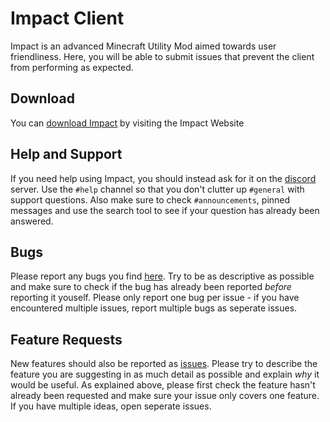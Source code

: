 # Impact Client

Impact is an advanced Minecraft Utility Mod aimed towards user friendliness.
Here, you will be able to submit issues that prevent the client from performing as expected.

## Download

You can [download Impact][download] by visiting the Impact Website

## Help and Support

If you need help using Impact, you should instead ask for it on the [discord] server. Use the `#help` channel so that you don't clutter up `#general` with support questions. Also make sure to check `#announcements`, pinned messages and use the search tool to see if your question has already been answered.

## Bugs

Please report any bugs you find [here][issues]. Try to be as descriptive as possible and make sure to check if the bug has already been reported _before_ reporting it youself. Please only report one bug per issue - if you have encountered multiple issues, report multiple bugs as seperate issues.

## Feature Requests

New features should also be reported as [issues]. Please try to describe the feature you are suggesting in as much detail as possible and explain _why_ it would be useful. As explained above, please first check the feature hasn't already been requested and make sure your issue only covers one feature. If you have multiple ideas, open seperate issues.

<!-- External links -->
[website]: https://impactdevelopment.github.io
[download]: https://impactdevelopment.github.io/#download
[discord]: discord.gg/YFhR2Ab

<!-- GitHub links -->
[issues]: /ImpactDevelopment/ImpactClient/issues
[ClientAPI]: /ImpactDevelopment/ClientAPI
